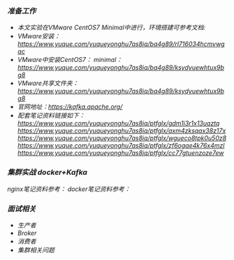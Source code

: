 ### *准备工作*
* *本文实验在VMware CentOS7 Minimal中进行，环境搭建可参考文档:*
* *VMware安装：https://www.yuque.com/yuqueyonghu7as8iq/ba4g89/rl716034hcmvwgac*
* *VMware中安装CentOS7： minimal：https://www.yuque.com/yuqueyonghu7as8iq/ba4g89/ksydyuewhtux9bg8*
* *VMware共享文件夹：https://www.yuque.com/yuqueyonghu7as8iq/ba4g89/ksydyuewhtux9bg8*
* *官网地址：https://kafka.apache.org/*
* *配套笔记资料链接如下：*
    *https://www.yuque.com/yuqueyonghu7as8iq/ptfglx/gdm1i3r1x13uaztq*
    *https://www.yuque.com/yuqueyonghu7as8iq/ptfglx/axm4zksqax38z17x*
    *https://www.yuque.com/yuqueyonghu7as8iq/ptfglx/wgueco8tpk0u50z8*
    *https://www.yuque.com/yuqueyonghu7as8iq/ptfglx/zf6ogae4k76x4mzl*
    *https://www.yuque.com/yuqueyonghu7as8iq/ptfglx/cc77gtuenzoze7ew*

### *集群实战 docker+Kafka*
*nginx笔记资料参考：*
*docker笔记资料参考：*

### *面试相关*
* *生产者*
* *Broker*
* *消费者*
* *集群相关问题*